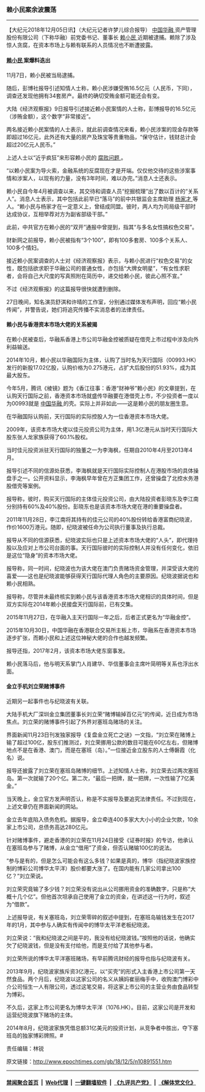 ### 赖小民案余波震荡
------------------------

<p>
 【大纪元2018年12月05日讯】（大纪元记者许梦儿综合报导）
 <a href="http://www.epochtimes.com/gb/tag/%E4%B8%AD%E5%9B%BD%E5%8D%8E%E8%9E%8D.html">
  中国华融
 </a>
 资产管理股份有限公司（下称华融）前党委书记、董事长
 <a href="http://www.epochtimes.com/gb/tag/%E8%B5%96%E5%B0%8F%E6%B0%91.html">
  赖小民
 </a>
 近期被逮捕。赖除了涉及惊人贪腐，在资本市场上与赖有联系的人员情况也不断遭披露。
</p>
<h4>
 <a href="http://www.epochtimes.com/gb/tag/%E8%B5%96%E5%B0%8F%E6%B0%91.html">
  赖小民
 </a>
 案爆料迭出
</h4>
<p>
 11月7日，赖小民被当局逮捕。
</p>
<p>
 随后，彭博社报导引述知情人士称，赖小民涉嫌受贿16.5亿元（人民币，下同），调查还发现他拥有34套房产。最终的确切受贿金额可能还会有变。
</p>
<p>
 大陆《经济观察报》9日报导引述接近赖小民案情的人士称，彭博报导的16.5亿元（涉贿金额），这个数字“非常接近”。
</p>
<p>
 两名接近赖小民案情的人士表示，就此前调查情况来看，赖小民涉案的现金存款等即超过16亿元，此外还有大量的房产及珠宝等贵重物品，“保守估计，钱财总计会超过20亿元人民币。”
</p>
<p>
 上述人士以“近乎疯狂”来形容赖小民的
 <a href="http://www.epochtimes.com/gb/tag/%E8%85%90%E8%B4%A5%E9%97%AE%E9%A2%98.html">
  腐败问题
 </a>
 。
</p>
<p>
 “以赖小民案为导火索，金融系统的反腐现在才是开端。仅仅他交待的这些涉案事情和涉案人，以现有的力量，没有3年时间，难以办完。”消息人士还表示。
</p>
<p>
 赖小民自今年4月被调查以来，其交待和调查人员“挖掘梳理”出了数以百计的“关系人”。消息人士表示，其中包括此前早已“落马”的前中共银监会主席助理
 <a href="http://www.epochtimes.com/gb/tag/%E6%9D%A8%E5%AE%B6%E6%89%8D.html">
  杨家才
 </a>
 等人。“赖小民与杨家才在一定意义上，曾结成同盟。彼时，两人均为司局级干部时达成协议，互相举荐对方为副省部级干部。”
</p>
<p>
 此前，中共官方在赖小民的“双开”通报中曾提到，指其“与多名女性搞权色交易”。
</p>
<p>
 财新网之前报导，赖小民被指有“3个100”，即有100多套房、100多个关系人、100多个情妇。
</p>
<p>
 接近赖小民案调查的人士对《经济观察报》表示，与赖小民进行“权色交易”的女性，既包括欲求职于华融公司的普通女性，亦包括“大牌女明星”，“有女性求职者，会将自己大尺度的写真照附在简历中，递交给赖小民，彼此心照不宣。”
</p>
<p>
 不过《经济观察报》的这篇报导很快就遭到删除。
</p>
<p>
 27日晚间，知名演员舒淇和许晴的工作室，分别通过媒体发布声明，回应“赖小民传闻”，并警告说，她们将追究传播不实消息者的法律责任。
</p>
<h4>
 赖小民与香港资本市场大佬的关系被揭
</h4>
<p>
 在赖小民被查后，华融系香港上市公司华融金控被质疑在借壳上市过程中涉及向外利益输送。
</p>
<p>
 2014年10月，赖小民以华融国际为主体，认购了当时名为天行国际（00993.HK）发行的新股17.02亿股，认购价格为0.275港元，占扩大后股份的51.93%，成为其最大股东。
</p>
<p>
 今年5月，腾讯《棱镜》题为《香江往事：香港“财神爷”赖小民》的文章提到，在认购天行国际之前，香港资本市场就盛传华融要在港借壳上市，不少投资者一度以为00993就是
 <a href="http://www.epochtimes.com/gb/tag/%E4%B8%AD%E5%9B%BD%E5%8D%8E%E8%9E%8D.html">
  中国华融
 </a>
 的壳。实际上并非如此——这是赖小民的朋友圈生意。
</p>
<p>
 在华融国际认购前，天行国际的实际控股人为一位香港资本市场大佬。
</p>
<p>
 2009年，该资本市场大佬以佳元投资公司为主体，用1.3亿港元从当时天行国际大股东张人龙家族获得了60.1%股权。
</p>
<p>
 当时佳元投资派驻天行国际的独董之一为李海枫，任期自2010年4月至2013年4月。
</p>
<p>
 报导引述不同的信源处获悉，李海枫就是天行国际实际控制人在港股市场的具体操盘手之一。公开资料显示，李海枫早年曾在方正集团工作，还曾操盘了北控水务港股借壳等案例。
</p>
<p>
 报导称，彼时，购买天行国际的主体佳元投资公司，由大陆投资者彭晓东及李江南分别持有60%及40%股份。彭晓东也是该资本市场大佬在港的重要操盘者。
</p>
<p>
 2011年11月28日，李江南将其持有的佳元公司的40%股份转给香港富商纪晓波，作价1600万港元。随即，纪晓波被任命为公司执行董事及执行总裁。
</p>
<p>
 报导从不同的信源获悉，纪晓波实际也只是上述资本市场大佬的“人头”，即代理持股以及应对上市公司台面的事。天行国际彼时的实际控制人并没有任何变化，依旧是这位“隐身”的资本市场大佬。
</p>
<p>
 报导称，同一时间，纪晓波也为该大佬在澳门负责赌场资金管理，并深受该大佬的喜爱——这也是纪晓波能够获得天行国际代理人角色的主要原因。纪晓波据说也和赖小民相熟。
</p>
<p>
 报导称，尽管并未最终核实到赖小民与该香港资本市场大佬相识的具体时间，但是双方实际在2014年赖小民接盘天行国际前，已有交集。
</p>
<p>
 2015年11月27日，在华融入主天行国际一年之后，后者正式更名为“华融金控”。
</p>
<p>
 2015年10月30日，中国华融在香港联合交易所主板上市，华融系在香港资本市场逐步扩张，而赖小民和上述这位神秘大佬的合作也越发频繁。
</p>
<p>
 报导还指，2017年2月，该资本市场大佬东窗事发。
</p>
<p>
 赖小民落马后，他与明天系掌门人肖建华、华信董事会主席叶简明等关系也浮出水面。
</p>
<h4>
 金立手机刘立荣赌博事件
</h4>
<p>
 近期另一起事件也与纪晓波有关联。
</p>
<p>
 大陆手机大厂深圳金立集团董事长刘立荣“赌博输掉百亿元”的传闻，近日成为市场焦点。刘立荣的赌博事件引起了外界对塞班岛赌场的关注。
</p>
<p>
 界面新闻11月23日刊发独家报导《复盘金立死亡之谜》一文指，“刘立荣在赌博上输了超过100亿，股东们推测过，刘立荣挪用公款的数目可能在60亿左右，但赌博地点不是在香港、澳门，而是在塞班（岛）。”一位接近金立股东的人士傅磐霞（化名）说。
</p>
<p>
 报导还披露了刘立荣在塞班岛赌博的细节。上述知情人士称，刘立荣去过两次塞班岛。第一次就输了20个亿。第二次，“最后一把牌，就一把牌，一次性输了7亿美金。”
</p>
<p>
 当天晚上，金立官方发声明否认，称是不实报导及要追究法律责任。不过到现在，上述文章仍在界面新闻的网站。
</p>
<p>
 金立去年底陷入债务危机。据报导，金立牵连400多家大大小小的企业欠款，10余家上市公司，总债务高达280亿元。
</p>
<p>
 针对赌博事件，避走香港的刘立荣在11月24日接受《证券时报》的专访，他承认在塞班岛参与了赌博，从金立“借用”了资金，但否认赌输100亿的说法。
</p>
<p>
 “参与是有的，但是怎么可能会有这么多钱？如果是真的，博华（指纪晓波家族控制的博彩公司博华太平洋）股价都要大涨了。在国内能有几家公司拿出100亿？”刘立荣说。
</p>
<p>
 刘立荣究竟输了多少钱？刘立荣没有说出从公司挪用资金的准确数字，只是称“大概十几个亿”。但他首次坦承自己使用了金立的资金，在讲述这一行为时，叙述为“借款”。
</p>
<p>
 上述报导说，有关塞班岛，刘立荣零碎的叙述中提到，在塞班岛输钱发生在2017年的1月，其中参与人确实有传闻中的博华太平洋老板纪晓波。
</p>
<p>
 刘立荣说：“我和纪晓波之间是平的，我没有给纪晓波钱。”按照他的话说，他确实欠了纪晓波钱，但是没有支付给他，而是支付给了其他参与者。
</p>
<p>
 刘立荣所说的博华太平洋塞班赌场，有早前腾讯财经的报导也指与纪晓波有关。
</p>
<p>
 2013年9月，纪晓波家族斥资3亿港元，以“买壳”的形式入主香港上市公司第一天然食品。两个月后，纪晓波以这家公司的名义从姨妈崔丽梅手中，收购澳门博彩中介公司恒生一人有限公司，透过这笔交易，将这家上市公司的主营业务由食品转型为博彩。
</p>
<p>
 不久后，这家上市公司更名为博华太平洋（1076.HK）。目前，这家公司是开发和运营纪晓波旗下赌场的主体。
</p>
<p>
 2014年8月，纪晓波家族凭借总额31亿美元的投资计划，从竞争者中胜出，夺下塞班岛的独家博彩牌照。#
</p>
<p>
 责任编辑：林锐
</p>

原文链接：http://www.epochtimes.com/gb/18/12/5/n10891551.htm


------------------------
#### [禁闻聚合首页](https://github.com/gfw-breaker/banned-news/blob/master/README.md) &nbsp;|&nbsp; [Web代理](https://github.com/gfw-breaker/open-proxy/blob/master/README.md) &nbsp;|&nbsp; [一键翻墙软件](https://github.com/gfw-breaker/nogfw/blob/master/README.md) &nbsp;|&nbsp; [《九评共产党》](https://github.com/gfw-breaker/9ping.md/blob/master/README.md#九评之一评共产党是什么) &nbsp;|&nbsp; [《解体党文化》](https://github.com/gfw-breaker/jtdwh.md/blob/master/README.md#绪论)